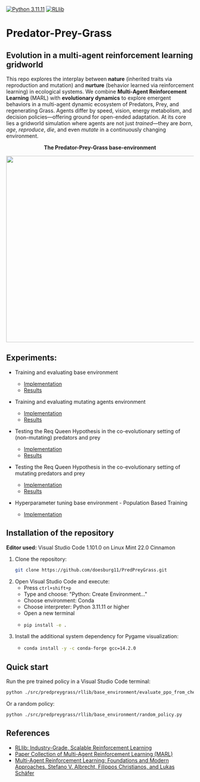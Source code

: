 [![Python 3.11.11](https://img.shields.io/badge/python-3.11.11-blue.svg)](https://www.python.org/downloads/release/python-31111/)
[![RLlib](https://img.shields.io/badge/RLlib-v2.49.0-blue)](https://docs.ray.io/en/latest/rllib/)


# Predator-Prey-Grass
## Evolution in a multi-agent reinforcement learning gridworld

This repo explores the interplay between **nature** (inherited traits via reproduction and mutation) and **nurture** (behavior learned via reinforcement learning) in ecological systems. We combine **Multi-Agent Reinforcement Learning** (MARL) with **evolutionary dynamics** to explore emergent behaviors in a multi-agent dynamic ecosystem of Predators, Prey, and regenerating Grass. Agents differ by speed, vision, energy metabolism, and decision policies—offering ground for open-ended adaptation. At its core lies a gridworld simulation where agents are not just *trained*—they are *born*, *age*, *reproduce*, *die*, and even *mutate* in a continuously changing environment.

<p align="center">
    <b>The Predator-Prey-Grass base-environment</b></p>
<p align="center">
    <img align="center" src="./assets/images/gifs/rllib_pygame_1000.gif" width="600" height="500" />
</p>


## Experiments:

* Training and evaluating base environment
    * [Implementation](src/predpreygrass/rllib/base_environment)
    * [Results](https://humanbehaviorpatterns.org/pred-prey-grass/overview-ppg)

* Training and evaluating mutating agents environment
    * [Implementation](src/predpreygrass/rllib/mutating_agents)
    * [Results](https://github.com/doesburg11/PredPreyGrass/tree/main/src/predpreygrass/rllib/mutating_agents#mutating_agents-predator-prey-grass-mutating-agents-environment)

* Testing the Req Queen Hypothesis in the co-evolutionary setting of (non-mutating) predators and prey
    * [Implementation](src/predpreygrass/rllib/v3_0/evaluate_red_queen_freeze_type_1_only.py)
    * [Results](https://humanbehaviorpatterns.org/pred-prey-grass/red-queen/)

* Testing the Req Queen Hypothesis in the co-evolutionary setting of mutating predators and prey
    * [Implementation](src/predpreygrass/rllib/mutating_agents)
    * [Results](https://humanbehaviorpatterns.org/pred-prey-grass/marl-ppg/configurations/mutating_agents/#co-evolution-and-the-red-queen-effect)

* Hyperparameter tuning base environment - Population Based Training
    * [Implementation](src/predpreygrass/rllib/hyper_paramter_tuning/tune_population_based_training.py)


## Installation of the repository

**Editor used:** Visual Studio Code 1.101.0 on Linux Mint 22.0 Cinnamon

1. Clone the repository:
   ```bash
   git clone https://github.com/doesburg11/PredPreyGrass.git
   ```
2. Open Visual Studio Code and execute:
   - Press `ctrl+shift+p`
   - Type and choose: "Python: Create Environment..."
   - Choose environment: Conda
   - Choose interpreter: Python 3.11.11 or higher
   - Open a new terminal
   - ```bash
     pip install -e .
     ```
3. Install the additional system dependency for Pygame visualization:
    -   ```bash
        conda install -y -c conda-forge gcc=14.2.0
        ```
## Quick start
Run the pre trained policy in a Visual Studio Code terminal:

```bash
python ./src/predpreygrass/rllib/base_environment/evaluate_ppo_from_checkpoint_debug.py

```
Or a random policy:
```bash
python ./src/predpreygrass/rllib/base_environment/random_policy.py

```



## References

- [RLlib: Industry-Grade, Scalable Reinforcement Learning](https://docs.ray.io/en/master/rllib/index.html)
- [Paper Collection of Multi-Agent Reinforcement Learning (MARL)](https://github.com/LantaoYu/MARL-Papers)
- [Multi-Agent Reinforcement Learning: Foundations and Modern Approaches. Stefano V. Albrecht, Filippos Christianos, and Lukas Schäfer](https://www.marl-book.com/download/marl-book.pdf)
